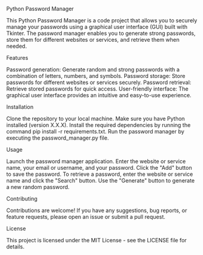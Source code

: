 Python Password Manager

This Python Password Manager is a code project that allows you to securely manage your passwords using a graphical user interface (GUI) built with Tkinter. The password manager enables you to generate strong passwords, store them for different websites or services, and retrieve them when needed.

Features

Password generation: Generate random and strong passwords with a combination of letters, numbers, and symbols.
Password storage: Store passwords for different websites or services securely.
Password retrieval: Retrieve stored passwords for quick access.
User-friendly interface: The graphical user interface provides an intuitive and easy-to-use experience.

Installation

Clone the repository to your local machine.
Make sure you have Python installed (version X.X.X).
Install the required dependencies by running the command pip install -r requirements.txt.
Run the password manager by executing the password_manager.py file.

Usage

Launch the password manager application.
Enter the website or service name, your email or username, and your password.
Click the "Add" button to save the password.
To retrieve a password, enter the website or service name and click the "Search" button.
Use the "Generate" button to generate a new random password.

Contributing

Contributions are welcome! If you have any suggestions, bug reports, or feature requests, please open an issue or submit a pull request.

License

This project is licensed under the MIT License - see the LICENSE file for details.
